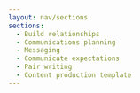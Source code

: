 ```yaml
---
layout: nav/sections
sections:
  - Build relationships
  - Communications planning
  - Messaging
  - Communicate expectations
  - Pair writing
  - Content production template
---
```

